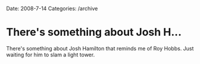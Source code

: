 Date: 2008-7-14
Categories: /archive

# There's something about Josh H...

There's something about Josh Hamilton that reminds me of Roy Hobbs. Just waiting for him to slam a light tower.
